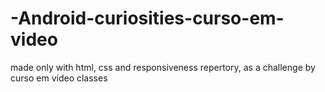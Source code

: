 # -Android-curiosities-curso-em-video
made only with html, css and  responsiveness repertory,  as a challenge by curso em vídeo classes 
